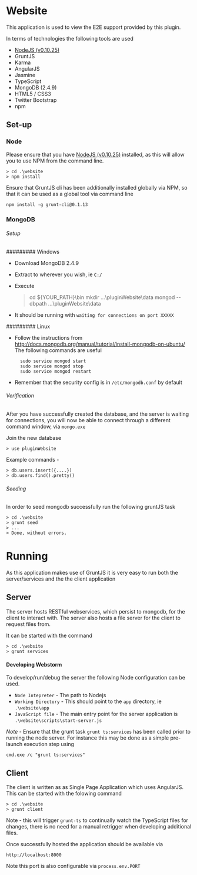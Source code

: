 # Website

This application is used to view the E2E support provided by this plugin.

In terms of technologies the following tools are used 

- [NodeJS (v0.10.25)](http://nodejs.org/)
- GruntJS
- Karma
- AngularJS
- Jasmine 
- TypeScript
- MongoDB (2.4.9)
- HTML5 / CSS3
- Twitter Bootstrap
- npm


## Set-up

### Node

Please ensure that you have [NodeJS (v0.10.25)](http://nodejs.org/) installed, as this will allow you to use NPM from the command line.

	> cd .\website
	> npm install

Ensure that GruntJS cli has been additionally installed globally via NPM, so that it can be used as a global tool via command line

	npm install -g grunt-cli@0.1.13

### MongoDB

###### Setup

######### Windows
- Download MongoDB 2.4.9
- Extract to wherever you wish, ie `C:/`
- Execute

    > cd ${YOUR_PATH}\bin
    > mkdir .\..\pluginWebsite\data
    > mongod --dbpath .\..\pluginWebsite\data

- It should be running with `waiting for connections on port XXXXX`

######### Linux
- Follow the instructions from http://docs.mongodb.org/manual/tutorial/install-mongodb-on-ubuntu/
  The following commands are useful

        sudo service mongod start
        sudo service mongod stop
        sudo service mongod restart
- Remember that the security config is in `/etc/mongodb.conf` by default

###### Verification

After you have successfully created the database, and the server is waiting for connections, you will now be able to connect through a different command window, via `mongo.exe`

Join the new database

    > use pluginWebsite

Example commands -

	> db.users.insert({....})
	> db.users.find().pretty()
	
###### Seeding

In order to seed mongodb successfully run the following gruntJS task

	> cd .\website
	> grunt seed
	> ...
	> Done, without errors.

# Running

As this application makes use of GruntJS it is very easy to run both the server/services and the the client application

## Server

The server hosts RESTful webservices, which persist to mongodb, for the client to interact with. The server also hosts a file server for the client to request files from.

It can be started with the command

	> cd .\website
	> grunt services


#### Developing Webstorm

To develop/run/debug the server the following Node configuration can be used.

- `Node Intepreter` - The path to Nodejs
- `Working Directory` - This should point to the `app` directory, ie `.\website\app`
- `JavaScript file` - The main entry point for the server application is `.\website\scripts\start-server.js`

*Note* - Ensure that the grunt task `grunt ts:services` has been called prior to running the node server. For instance this may be done as a simple pre-launch execution step using

    cmd.exe /c "grunt ts:services"

## Client

The client is written as as Single Page Application which uses AngularJS. This can be started with the folowing command

	> cd .\website
	> grunt client

Note - this will trigger `grunt-ts` to continually watch the TypeScript files for changes, there is no need for a manual retrigger when developing additional files.

Once successfully hosted the application should be available via

	http://localhost:8000

Note this port is also configurable via `process.env.PORT` 
